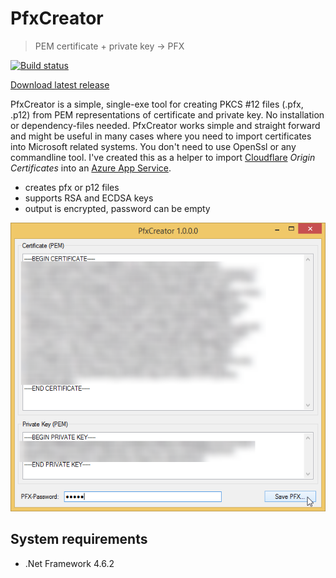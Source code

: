 # PfxCreator

> PEM certificate + private key -> PFX

[![Build status](https://ci.appveyor.com/api/projects/status/5i8nbwbfef9blcqp/branch/master?svg=true)](https://ci.appveyor.com/project/georg-jung/pfxcreator/branch/master)

[Download latest release](https://github.com/georg-jung/PfxCreator/releases/latest/download/PfxCreator.exe)

PfxCreator is a simple, single-exe tool for creating PKCS #12 files (.pfx, .p12) from PEM representations of certificate and private key. No installation or dependency-files needed. PfxCreator works simple and straight forward and might be useful in many cases where you need to import certificates into Microsoft related systems. You don't need to use OpenSsl or any commandline tool. I've created this as a helper to import [Cloudflare](https://cloudflare.com) *Origin Certificates* into an [Azure App Service](https://portal.azure.com/).

* creates pfx or p12 files
* supports RSA and ECDSA keys
* output is encrypted, password can be empty

![Screenshot](screenshot.png)

## System requirements
* .Net Framework 4.6.2
